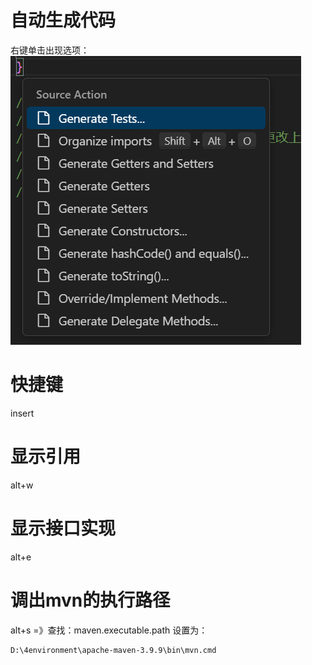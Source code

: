 # 自动生成代码
右键单击出现选项：
![alt text](img/自动生成代码.png)

# 快捷键
insert

# 显示引用
alt+w

# 显示接口实现
alt+e

# 调出mvn的执行路径
alt+s =》查找：maven.executable.path
设置为：
```shell
D:\4environment\apache-maven-3.9.9\bin\mvn.cmd
```